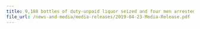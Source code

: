 ```yaml
---
title: 9,188 bottles of duty-unpaid liquor seized and four men arrested in operation 
file_url: /news-and-media/media-releases/2019-04-23-Media-Release.pdf
---
```

